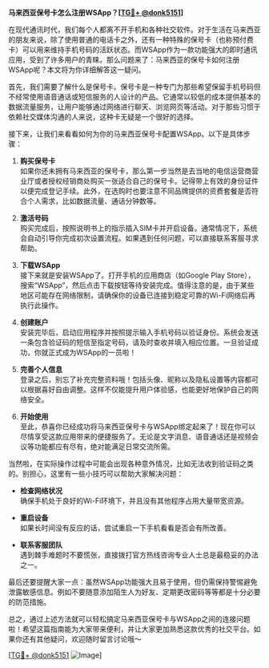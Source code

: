 **马来西亚保号卡怎么注册WSApp？[[TG💪+ @donk5151](https://t.me/s/donk5151)]**

在现代通讯时代，我们每个人都离不开手机和各种社交软件。对于生活在马来西亚的朋友来说，除了使用普通的电话卡之外，还有一种特殊的保号卡（也称预付费卡）可以用来维持手机号码的活跃状态。而WSApp作为一款功能强大的即时通讯应用，受到了许多用户的青睐。那么问题来了：马来西亚的保号卡如何注册WSApp呢？本文将为你详细解答这一疑问。

首先，我们需要了解什么是保号卡。保号卡是一种专门为那些希望保留手机号码但不经常使用语音通话或短信服务的人设计的产品。它通常以较低的成本提供基本的数据流量服务，让用户能够通过网络进行聊天、浏览网页等活动。对于那些习惯于依赖社交媒体沟通的人来说，这种卡无疑是一个很好的选择。

接下来，让我们来看看如何为你的马来西亚保号卡配置WSApp。以下是具体步骤：

1. **购买保号卡**  
   如果你还未拥有马来西亚的保号卡，那么第一步当然是去当地的电信运营商营业厅或者授权经销商处购买一张适合自己的保号卡。记得带上有效的身份证件以便完成登记手续。此外，在选购时也要注意不同品牌提供的资费套餐是否符合个人需求，比如数据流量、通话分钟数等。

2. **激活号码**  
   购买完成后，按照说明书上的指示插入SIM卡并开启设备。通常情况下，系统会自动引导你完成初次设置流程。如果遇到任何问题，可以直接联系客服寻求帮助。

3. **下载WSApp**  
   接下来就是安装WSApp了。打开手机的应用商店（如Google Play Store），搜索“WSApp”，然后点击下载按钮等待安装完成。值得注意的是，由于某些地区可能存在网络限制，请确保你的设备已连接到稳定可靠的Wi-Fi网络后再执行此操作。

4. **创建账户**  
   安装完毕后，启动应用程序并按照提示输入手机号码以验证身份。系统会发送一条包含验证码的短信至指定号码，请及时查收并填入相应位置。一旦验证成功，你就正式成为WSApp的一员啦！

5. **完善个人信息**  
   登录之后，别忘了补充完整资料哦！包括头像、昵称以及隐私设置等内容都可以根据喜好自由调整。这样不仅能提升用户体验感，也能更好地保护自己的网络安全。

6. **开始使用**  
   至此，恭喜你已经成功将马来西亚保号卡与WSApp绑定起来了！现在你可以尽情享受这款应用带来的便捷服务了。无论是文字消息、语音通话还是视频会议等功能都应有尽有，绝对能满足日常交流所需。

当然啦，在实际操作过程中可能会出现各种意外情况，比如无法收到验证码之类的。别担心，这里有一些小技巧可以帮助大家解决问题：

- **检查网络状况**  
  确保手机处于良好的Wi-Fi环境下，并且没有其他程序占用大量带宽资源。
  
- **重启设备**  
  如果长时间没有反应的话，尝试重启一下手机看看是否会有所改善。
  
- **联系客服团队**  
  遇到棘手难题时不要慌张，直接拨打官方热线咨询专业人士总是最稳妥的办法之一。

最后还要提醒大家一点：虽然WSApp功能强大且易于使用，但仍需保持警惕避免泄露敏感信息。例如不要随意添加陌生人为好友、定期更改密码等等都是十分必要的防范措施。

总之，通过上述方法就可以轻松搞定马来西亚保号卡与WSApp之间的连接问题啦！希望这篇指南能为大家带来便利，并让大家更加熟悉这款优秀的社交平台。如果你还有其他疑问，欢迎随时留言讨论哦～ 

[[TG💪+ @donk5151](https://t.me/s/donk5151) ![Image](https://i.postimg.cc/rwNCRYN7/Snipaste-2025-04-30-17-27-05.png)]